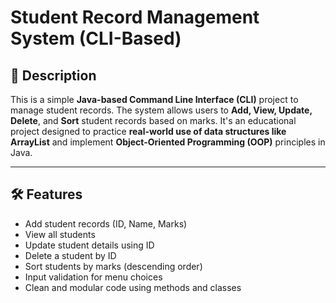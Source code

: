 # Student Record Management System (CLI-Based)

## 📌 Description

This is a simple **Java-based Command Line Interface (CLI)** project to manage student records. The system allows users to **Add, View, Update, Delete**, and **Sort** student records based on marks. It's an educational project designed to practice **real-world use of data structures like ArrayList** and implement **Object-Oriented Programming (OOP)** principles in Java.

---

## 🛠️ Features

- Add student records (ID, Name, Marks)
- View all students
- Update student details using ID
- Delete a student by ID
- Sort students by marks (descending order)
- Input validation for menu choices
- Clean and modular code using methods and classes


